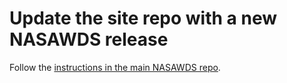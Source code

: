 # Update the site repo with a new NASAWDS release
Follow the [instructions in the main NASAWDS repo](https://github.com/nasa/nasawds/blob/develop/RELEASE.md#update-the-site-repo-with-the-new-version-number-on-a-new-branch).
